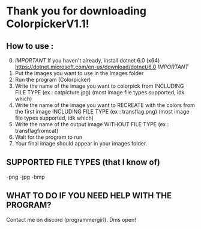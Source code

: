 # Thank you for downloading ColorpickerV1.1!

## How to use : 

0. *IMPORTANT* If you haven't already, install dotnet 6.0 (x64) https://dotnet.microsoft.com/en-us/download/dotnet/6.0 *IMPORTANT*
1. Put the images you want to use in the Images folder
2. Run the program (Colorpicker)
3. Write the name of the image you want to colorpick from INCLUDING FILE TYPE (ex : catpicture.jpg) (most image file types supported, idk which)
4. Write the name of the image you want to RECREATE with the colors from the first image INCLUDING FILE TYPE (ex : transflag.png) (most image file types supported, idk which)
5. Write the name of the output image WITHOUT FILE TYPE (ex : transflagfromcat)
6. Wait for the program to run
7. Your final image should appear in your images folder.

## SUPPORTED FILE TYPES (that I know of)
-png
-jpg
-bmp

## WHAT TO DO IF YOU NEED HELP WITH THE PROGRAM?
Contact me on discord (programmergirl). Dms open!
